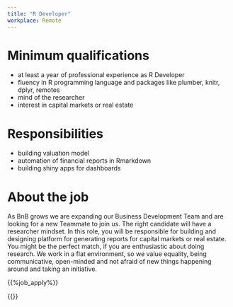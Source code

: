 ```yaml
---
title: "R Developer"
workplace: Remote
---
```



# Minimum qualifications

* at least a year of professional experience as R Developer
* fluency in R programming language and packages like  plumber, knitr, dplyr, remotes
* mind of the researcher
* interest in capital markets or real estate

# Responsibilities

* building valuation model
* automation of financial reports in Rmarkdown
* building shiny apps for dashboards

# About the job

As BnB grows we are expanding our Business Development Team and are looking for a new Teammate to join us. The right candidate will have a researcher mindset.
In this role, you will be responsible for building and designing platform for generating reports for capital markets or real estate. You might be the perfect match, if you are enthusiastic about doing research.
We work in a flat environment, so we value equality, being communicative, open-minded and not afraid of new things happening around and taking an initiative.

{{%job_apply%}}

{{<disclaimer>}}
